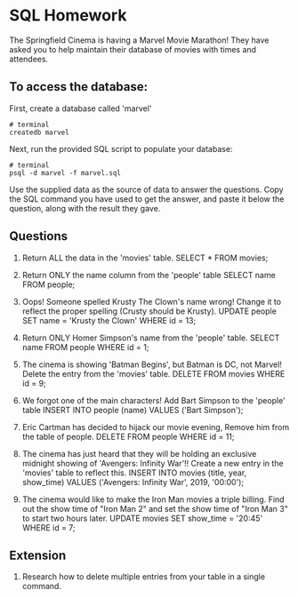 # SQL Homework

The Springfield Cinema is having a Marvel Movie Marathon! They have asked you to help maintain their database of movies with times and attendees.

## To access the database:

First, create a database called 'marvel'

```
# terminal
createdb marvel
```

Next, run the provided SQL script to populate your database:

```
# terminal
psql -d marvel -f marvel.sql
```

Use the supplied data as the source of data to answer the questions. Copy the SQL command you have used to get the answer, and paste it below the question, along with the result they gave.

## Questions

1.  Return ALL the data in the 'movies' table.
SELECT * FROM movies;

2.  Return ONLY the name column from the 'people' table
SELECT name FROM people;

3.  Oops! Someone spelled Krusty The Clown's name wrong! Change it to reflect the proper spelling (Crusty should be Krusty).
UPDATE people SET name = 'Krusty the Clown' WHERE id = 13;

4.  Return ONLY Homer Simpson's name from the 'people' table.
SELECT name FROM people WHERE id = 1;

5.  The cinema is showing 'Batman Begins', but Batman is DC, not Marvel! Delete the entry from the 'movies' table.
DELETE FROM movies WHERE id = 9;

6.  We forgot one of the main characters! Add Bart Simpson to the 'people' table
INSERT INTO people (name) VALUES ('Bart Simpson');

7.  Eric Cartman has decided to hijack our movie evening, Remove him from the table of people.
DELETE FROM people WHERE id = 11;

8.  The cinema has just heard that they will be holding an exclusive midnight showing of 'Avengers: Infinity War'!! Create a new entry in the 'movies' table to reflect this.
INSERT INTO movies (title, year, show_time) VALUES ('Avengers: Infinity War', 2019, '00:00');


9.  The cinema would like to make the Iron Man movies a triple billing. Find out the show time of "Iron Man 2" and set the show time of "Iron Man 3" to start two hours later.
UPDATE movies SET show_time = '20:45' WHERE id = 7;

## Extension

1.  Research how to delete multiple entries from your table in a single command.
